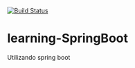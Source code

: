 [![Build Status](https://travis-ci.org/HiegoGeorge/learning-SpringBoot.svg?branch=master)](https://travis-ci.org/HiegoGeorge/learning-SpringBoot)
# learning-SpringBoot
Utilizando spring boot 

